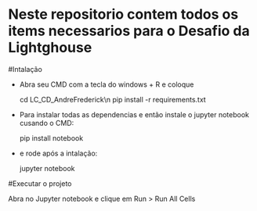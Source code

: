 # Neste repositorio contem todos os items necessarios para o Desafio da Lightghouse

#Intalação 
- Abra seu CMD com a tecla do windows + R e coloque

  cd LC_CD_AndreFrederick\n
  pip install -r requirements.txt

- Para instalar todas as dependencias e então instale o jupyter notebook cusando o CMD:

  pip install notebook

- e rode após a intalação:

  jupyter notebook

#Executar o projeto

Abra no Jupyter notebook e clique em Run > Run All Cells



